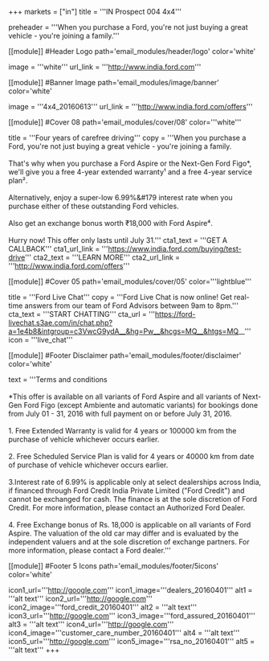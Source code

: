 +++
markets = ["in"]
title = '''IN Prospect 004 4x4'''

preheader = '''When you purchase a Ford, you're not just buying a great vehicle - you're joining a family.'''

[[module]] #Header Logo
path='email_modules/header/logo'
color='white'

  image = '''white'''
  url_link = '''http://www.india.ford.com'''

[[module]] #Banner Image
path='email_modules/image/banner'
color='white'

  image = '''4x4_20160613'''
  url_link = '''http://www.india.ford.com/offers'''

[[module]] #Cover 08
path='email_modules/cover/08'
color='''white'''
  
  title = '''Four years of carefree driving'''
  copy = '''When you purchase a Ford, you're not just buying a great vehicle - you're joining a family.<br/><br/>That's why when you purchase a Ford Aspire or the Next-Gen Ford Figo*, we'll give you a free 4-year extended warranty&#185; and a free 4-year service plan&#178;. <br/><br/>Alternatively, enjoy a super-low 6.99%&#179 interest rate when you purchase either of these outstanding Ford vehicles.<br/><br/>Also get an exchange bonus worth &#8377;18,000 with Ford Aspire&#8308;.<br/><br/>Hurry now! This offer only lasts until July 31.'''
  cta1_text = '''GET A CALLBACK'''
  cta1_url_link = '''https://www.india.ford.com/buying/test-drive'''
  cta2_text = '''LEARN MORE'''
  cta2_url_link = '''http://www.india.ford.com/offers'''

[[module]] #Cover 05
path='email_modules/cover/05'
color='''lightblue'''

  title = '''Ford Live Chat'''
  copy = '''Ford Live Chat is now online! Get real-time answers from our team of Ford Advisors between 9am to 8pm.'''
  cta_text = '''START CHATTING'''
  cta_url = '''https://ford-livechat.s3ae.com/in/chat.php?a=1e4b8&intgroup=c3VwcG9ydA__&hg=Pw__&hcgs=MQ__&htgs=MQ__'''
  icon = '''live_chat'''

[[module]] #Footer Disclaimer
path='email_modules/footer/disclaimer'
color='white'

  text = '''Terms and conditions <br/><br/>*This offer is available on all variants of Ford Aspire and all variants of Next-Gen Ford Figo (except Ambiente and automatic variants) for bookings done from July 01 - 31, 2016 with full payment on or before July 31, 2016. <br/><br/>1. Free Extended Warranty is valid for 4 years or 100000 km from the purchase of vehicle whichever occurs earlier. <br/><br/>2. Free Scheduled Service Plan is valid for 4 years or 40000 km from date of purchase of vehicle whichever occurs earlier. <br/><br/>3.Interest rate of 6.99% is applicable only at select dealerships across India, if financed through Ford Credit India Private Limited (&#34;Ford Credit&#34;) and cannot be exchanged for cash. The finance is at the sole discretion of Ford Credit. For more information, please contact an Authorized Ford Dealer.<br/><br/>4. Free Exchange bonus of Rs. 18,000 is applicable on all variants of Ford Aspire. The valuation of the old car may differ and is evaluated by the independent valuers and at the sole discretion of exchange partners. For more information, please contact a Ford dealer.'''

[[module]] #Footer 5 Icons
path='email_modules/footer/5icons'
color='white'

  icon1_url='''http://google.com'''
  icon1_image='''dealers_20160401'''
  alt1 = '''alt text'''
  icon2_url='''http://google.com'''
  icon2_image='''ford_credit_20160401'''
  alt2 = '''alt text'''
  icon3_url='''http://google.com'''
  icon3_image='''ford_assured_20160401'''
  alt3 = '''alt text'''
  icon4_url='''http://google.com'''
  icon4_image='''customer_care_number_20160401'''
  alt4 = '''alt text'''
  icon5_url='''http://google.com'''
  icon5_image='''rsa_no_20160401'''
  alt5 = '''alt text'''
+++